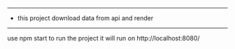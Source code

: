 
-----
- this project download data from api and render 


-----
use npm start to run the project
it will run on http://localhost:8080/


